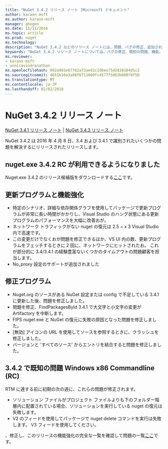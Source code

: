 ```yaml
---
title: "NuGet 3.4.2 リリース ノート |Microsoft ドキュメント"
author: karann-msft
ms.author: karann-msft
manager: ghogen
ms.date: 11/11/2016
ms.topic: article
ms.prod: nuget
ms.technology: 
description: "NuGet 3.4.2 などのリリース ノートには、問題、バグの修正、追加された機能、および Dcr が知られています。"
keywords: "NuGet 3.4.2 リリース ノートについては、バグの修正、既知の問題、機能、Dcr を追加します。"
ms.reviewer:
- karann-msft
- unniravindranathan
ms.openlocfilehash: 892a965e67762af2ae42c2d6ee75d2838104d1c2
ms.sourcegitcommit: 4651b16a3a08f6711669fc4577f5d63b600f8f58
ms.translationtype: MT
ms.contentlocale: ja-JP
ms.lasthandoff: 02/02/2018
---
```

# <a name="nuget-342-release-notes"></a>NuGet 3.4.2 リリース ノート

[NuGet 3.4.1 リリース ノート](../release-notes/nuget-3.4.1.md) | [NuGet 3.4.3 リリース ノート](../release-notes/nuget-3.4.3.md)

NuGet 3.4.2 は 2016 年 4 月 8 日、3.4 および 3.4.1 で識別されたいくつかの問題を解決するにリリースされたリリースします。

## <a name="nugetexe-342-rc-is-now-available"></a>nuget.exe 3.4.2 RC が利用できるようになりました

Nuget.exe 3.4.2 のリリース候補版をダウンロードする[ここ](https://dist.nuget.org/index.html)です。

## <a name="updates-and-improvements"></a>更新プログラムと機能強化

* 特定のシナリオ、詳細な依存関係グラフを使用してパッケージで更新プログラムが非常に長い時間がかかりし、Visual Studio のハング状態にある更新プログラムのパフォーマンスを大幅に改善おが。
* ネットワーク トラフィックがない nuget の復元は 2.5 ~ x 3 Visual Studio 内で高速です。
* この変更だけでなくおが問題を修正できるほか、VS UI 内の数、更新プログラムをフェッチするときに 2 回に、ネットワークにヒットされたお。 これが部分的に 3.4/3.4.1 の経験豊富ないくつかのタイムアウトの問題顧客を担当します。
* No_proxy 設定のサポートが追加されました

## <a name="fixes"></a>修正プログラム

* Nuget.org のソースがある NuGet 設定または config で不足している 3.4.1 に更新した後、問題を修正しました。
* 問題を修正、FindPackagesById 3.4.1 で大文字と小文字の変更が Artifactory を中断します。
* FIPS nuget.exe と NuGet の復元に失敗の原因となった問題を修正しました。
* [無効] アイコンの URL を使用してソースを参照するときに、クラッシュを修正しました。
* バージョンと 'すべてのソース' からエントリを結合すると問題を修正しました。

## <a name="known-issues-in-342-windows-x86-commandline-rc"></a>3.4.2 で既知の問題 Windows x86 Commandline (RC)

RTM に達する前に初期の次の週に、これらの問題が修正されます。

*  ソリューション ファイルがプロジェクト ファイルよりも下のフォルダー階層内に配置されている場合、ソリューションを実行している nuget の復元は失敗します。
*  V2 のフィードを使用してパッケージで nuget delete コマンドを実行は失敗します。 V3 フィードを使用してください。


、修正し、このリリースの機能強化の完全な一覧を確認して問題の一覧[ここ](https://github.com/NuGet/Home/issues?utf8=%E2%9C%93&q=is%3Aissue+milestone%3A3.4.2++is%3Aclosed+)です。